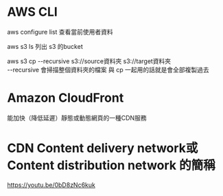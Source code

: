 # AWS CLI

aws configure list 查看當前使用者資料

aws s3 ls 列出 s3 的bucket

aws s3 cp --recursive s3://source資料夾 s3://target資料夾    
--recursive 會掃描整個資料夾的檔案 與 cp 一起用的話就是會全部複製過去


# Amazon CloudFront
能加快（降低延遲）靜態或動態網頁的一種CDN服務

# CDN Content delivery network或 Content distribution network 的簡稱
https://youtu.be/0bD8zNc6kuk
